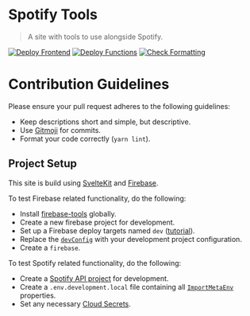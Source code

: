 # Spotify Tools

> A site with tools to use alongside Spotify.

[![Deploy Frontend](https://github.com/bkeys818/spotify-tools/actions/workflows/frontend-deploy.yml/badge.svg)](https://github.com/bkeys818/spotify-tools/actions/workflows/frontend-deploy.yml)
[![Deploy Functions](https://github.com/bkeys818/spotify-tools/actions/workflows/functions-deploy.yml/badge.svg)](https://github.com/bkeys818/spotify-tools/actions/workflows/functions-deploy.yml)
[![Check Formatting](https://github.com/bkeys818/spotify-tools/actions/workflows/check-format.yml/badge.svg)](https://github.com/bkeys818/spotify-tools/actions/workflows/check-format.yml)

# Contribution Guidelines

Please ensure your pull request adheres to the following guidelines:

-   Keep descriptions short and simple, but descriptive.
-   Use [Gitmoji](https://github.com/carloscuesta/gitmoji) for commits.
-   Format your code correctly (`yarn lint`).

## Project Setup

This site is build using [SvelteKit](https://kit.svelte.dev) and [Firebase](https://firebase.google.com).

To test Firebase related functionality, do the following:

-   Install [firebase-tools](https://www.npmjs.com/package/firebase-tools) globally.
-   Create a new firebase project for development.
-   Set up a Firebase deploy targets named `dev` ([tutorial](https://firebase.google.com/docs/cli/targets#set_up_deploy_targets_for_your_firebase_resources)).
-   Replace the [`devConfig`](https://github.com/bkeys818/spotify-tools/blob/main/src/lib/firebase/index.ts#L15) with your development project configuration.
-   Create a `firebase`.

To test Spotify related functionality, do the following:

-   Create a [Spotify API project](https://developer.spotify.com/dashboard/login) for development.
-   Create a `.env.development.local` file containing all [`ImportMetaEnv`](https://github.com/bkeys818/spotify-tools/blob/main/src/env.d.ts) properties.
-   Set any necessary [Cloud Secrets](https://firebase.google.com/docs/functions/config-env#secret-manager).

